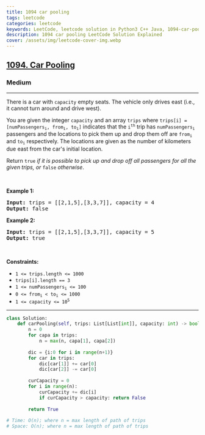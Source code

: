 ```yaml
---
title: 1094 car pooling
tags: leetcode
categories: leetcode
keywords: LeetCode, leetcode solution in Python3 C++ Java, 1094-car-pooling solution
description: 1094 car pooling LeetCode Solution Explained
cover: /assets/img/leetcode-cover-img.webp
---
```



<h2><a href="https://leetcode.com/problems/car-pooling/">1094. Car Pooling</a></h2><h3>Medium</h3><hr><div><p>There is a car with <code>capacity</code> empty seats. The vehicle only drives east (i.e., it cannot turn around and drive west).</p>

<p>You are given the integer <code>capacity</code> and an array <code>trips</code> where <code>trips[i] = [numPassengers<sub>i</sub>, from<sub>i</sub>, to<sub>i</sub>]</code> indicates that the <code>i<sup>th</sup></code> trip has <code>numPassengers<sub>i</sub></code> passengers and the locations to pick them up and drop them off are <code>from<sub>i</sub></code> and <code>to<sub>i</sub></code> respectively. The locations are given as the number of kilometers due east from the car's initial location.</p>

<p>Return <code>true</code><em> if it is possible to pick up and drop off all passengers for all the given trips, or </em><code>false</code><em> otherwise</em>.</p>

<p>&nbsp;</p>
<p><strong>Example 1:</strong></p>

<pre><strong>Input:</strong> trips = [[2,1,5],[3,3,7]], capacity = 4
<strong>Output:</strong> false
</pre>

<p><strong>Example 2:</strong></p>

<pre><strong>Input:</strong> trips = [[2,1,5],[3,3,7]], capacity = 5
<strong>Output:</strong> true
</pre>

<p>&nbsp;</p>
<p><strong>Constraints:</strong></p>

<ul>
	<li><code>1 &lt;= trips.length &lt;= 1000</code></li>
	<li><code>trips[i].length == 3</code></li>
	<li><code>1 &lt;= numPassengers<sub>i</sub> &lt;= 100</code></li>
	<li><code>0 &lt;= from<sub>i</sub> &lt; to<sub>i</sub> &lt;= 1000</code></li>
	<li><code>1 &lt;= capacity &lt;= 10<sup>5</sup></code></li>
</ul>
</div>

---




```python
class Solution:
    def carPooling(self, trips: List[List[int]], capacity: int) -> bool:
        n = 0
        for capa in trips:
            n = max(n, capa[1], capa[2])
            
        dic = {i:0 for i in range(n+1)}
        for car in trips:
            dic[car[1]] += car[0]
            dic[car[2]] -= car[0]
        
        curCapacity = 0
        for i in range(n):
            curCapacity += dic[i]
            if curCapacity > capacity: return False
        
        return True
    
# Time: O(n); where n = max length of path of trips
# Space: O(n); where n = max length of path of trips
```

